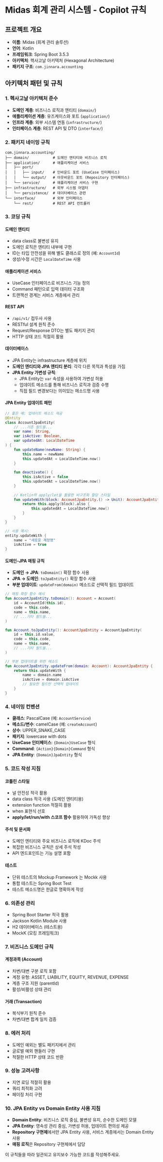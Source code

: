 # Midas 회계 관리 시스템 - Copilot 규칙

## 프로젝트 개요
- **이름**: Midas (회계 관리 솔루션)
- **언어**: Kotlin
- **프레임워크**: Spring Boot 3.5.3
- **아키텍처**: 헥사고날 아키텍처 (Hexagonal Architecture)
- **패키지 구조**: `com.jinnara.accounting`

## 아키텍처 패턴 및 규칙

### 1. 헥사고날 아키텍처 준수
- **도메인 계층**: 비즈니스 로직과 엔티티 (`domain/`)
- **애플리케이션 계층**: 유즈케이스와 포트 (`application/`)
- **인프라 계층**: 외부 시스템 연동 (`infrastructure/`)
- **인터페이스 계층**: REST API 및 DTO (`interface/`)

### 2. 패키지 네이밍 규칙
```
com.jinnara.accounting/
├── domain/           # 도메인 엔티티와 비즈니스 로직
├── application/      # 애플리케이션 서비스
│   ├── port/
│   │   ├── input/    # 인바운드 포트 (UseCase 인터페이스)
│   │   └── output/   # 아웃바운드 포트 (Repository 인터페이스)
│   └── service/      # 애플리케이션 서비스 구현
├── infrastructure/   # 외부 시스템 어댑터
│   └── persistence/  # 데이터베이스 관련
└── interface/        # 외부 인터페이스
    └── rest/         # REST API 컨트롤러
```

### 3. 코딩 규칙

#### 도메인 엔티티
- data class로 불변성 유지
- 도메인 로직은 엔티티 내부에 구현
- ID는 타입 안전성을 위해 별도 클래스로 정의 (예: `AccountId`)
- 생성/수정 시간은 `LocalDateTime` 사용

#### 애플리케이션 서비스
- UseCase 인터페이스로 비즈니스 기능 정의
- Command 패턴으로 입력 데이터 구조화
- 트랜잭션 경계는 서비스 계층에서 관리

#### REST API
- `/api/v1/` 접두사 사용
- RESTful 설계 원칙 준수
- Request/Response DTO는 별도 패키지 관리
- HTTP 상태 코드 적절히 활용

#### 데이터베이스
- JPA Entity는 infrastructure 계층에 위치
- **도메인 엔티티와 JPA 엔티티 분리**: 각각 다른 목적과 특성을 가짐
- **JPA Entity 가변성 규칙**:
  - JPA Entity는 `var` 속성을 사용하여 가변성 허용
  - 업데이트 메소드를 통해 비즈니스 로직과 검증 수행
  - 직접 필드 변경보다는 의미있는 메소드명 사용

#### JPA Entity 업데이트 패턴
```kotlin
// 좋은 예: 업데이트 메소드 제공
@Entity
class AccountJpaEntity(
    // ...기존 필드들...
    var name: String,
    var isActive: Boolean,
    var updatedAt: LocalDateTime
) {
    fun updateName(newName: String) {
        this.name = newName
        this.updatedAt = LocalDateTime.now()
    }
    
    fun deactivate() {
        this.isActive = false
        this.updatedAt = LocalDateTime.now()
    }
    
    // Kotlin의 apply/let을 활용한 비구조화 할당 스타일
    fun updateWith(block: AccountJpaEntity.() -> Unit): AccountJpaEntity {
        return this.apply(block).also { 
            this.updatedAt = LocalDateTime.now() 
        }
    }
}

// 사용 예시:
entity.updateWith {
    name = "새로운 계정명"
    isActive = true
}
```

#### 도메인-JPA 매핑 규칙
- **도메인 → JPA**: `toDomain()` 확장 함수 사용
- **JPA → 도메인**: `toJpaEntity()` 확장 함수 사용
- **부분 업데이트**: `updateFrom(domain)` 메소드로 선택적 필드 업데이트

```kotlin
// 매핑 확장 함수 예시
fun AccountJpaEntity.toDomain(): Account = Account(
    id = AccountId(this.id),
    code = this.code,
    name = this.name,
    // ...기타 필드들...
)

fun Account.toJpaEntity(): AccountJpaEntity = AccountJpaEntity(
    id = this.id.value,
    code = this.code,
    name = this.name,
    // ...기타 필드들...
)

// 부분 업데이트를 위한 메소드
fun AccountJpaEntity.updateFrom(domain: Account): AccountJpaEntity {
    return this.updateWith {
        name = domain.name
        isActive = domain.isActive
        // 필요한 필드만 선택적 업데이트
    }
}
```

### 4. 네이밍 컨벤션
- **클래스**: PascalCase (예: `AccountService`)
- **메소드/변수**: camelCase (예: `createAccount`)
- **상수**: UPPER_SNAKE_CASE
- **패키지**: lowercase with dots
- **UseCase 인터페이스**: `{Domain}UseCase` 형식
- **Command**: `{Action}{Domain}Command` 형식
- **JPA Entity**: `{Domain}JpaEntity` 형식

### 5. 코드 작성 지침

#### 코틀린 스타일
- 널 안전성 적극 활용
- data class 적극 사용 (도메인 엔티티용)
- extension function 적절히 활용
- when 표현식 선호
- **apply/let/run/with 스코프 함수** 활용하여 가독성 향상

#### 주석 및 문서화
- 도메인 엔티티와 주요 비즈니스 로직에 KDoc 주석
- 복잡한 비즈니스 규칙은 상세 주석 작성
- API 엔드포인트는 기능 설명 포함

#### 테스트
- 단위 테스트의 Mockup Framework 는 Mockk 사용
- 통합 테스트는 Spring Boot Test
- 테스트 메소드명은 한글로 명확하게 작성

### 6. 의존성 관리
- Spring Boot Starter 적극 활용
- Jackson Kotlin Module 사용
- H2 데이터베이스 (테스트용)
- MockK (모킹 프레임워크)

### 7. 비즈니스 도메인 규칙

#### 계정과목 (Account)
- 차변/대변 구분 로직 포함
- 계정 유형: ASSET, LIABILITY, EQUITY, REVENUE, EXPENSE
- 계층 구조 지원 (parentId)
- 활성/비활성 상태 관리

#### 거래 (Transaction)
- 복식부기 원칙 준수
- 차변/대변 합계 일치 검증

### 8. 에러 처리
- 도메인 예외는 별도 패키지에서 관리
- 글로벌 예외 핸들러 구현
- 적절한 HTTP 상태 코드 반환

### 9. 성능 고려사항
- 지연 로딩 적절히 활용
- 쿼리 최적화 고려
- 페이징 처리 구현

### 10. JPA Entity vs Domain Entity 사용 지침
- **Domain Entity**: 비즈니스 로직 중심, 불변성 유지, 순수한 도메인 모델
- **JPA Entity**: 영속성 관리 중심, 가변성 허용, 업데이트 편의성 제공
- **Repository 구현체**에서만 JPA Entity 사용, 서비스 계층에서는 Domain Entity 사용
- **매핑 로직**은 Repository 구현체에서 담당

이 규칙들을 따라 일관되고 유지보수 가능한 코드를 작성해주세요.
